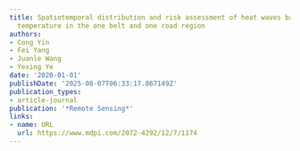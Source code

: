 ```yaml
---
title: Spatiotemporal distribution and risk assessment of heat waves based on apparent
  temperature in the one belt and one road region
authors:
- Cong Yin
- Fei Yang
- Juanle Wang
- Yexing Ye
date: '2020-01-01'
publishDate: '2025-08-07T06:33:17.867149Z'
publication_types:
- article-journal
publication: '*Remote Sensing*'
links:
- name: URL
  url: https://www.mdpi.com/2072-4292/12/7/1174
---
```

